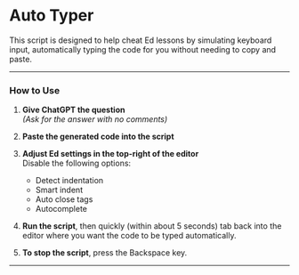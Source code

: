 # Auto Typer

This script is designed to help cheat Ed lessons by simulating keyboard input, automatically typing the code for you without needing to copy and paste.

---

### How to Use

1. **Give ChatGPT the question**  
   *(Ask for the answer with no comments)*

2. **Paste the generated code into the script**

3. **Adjust Ed settings in the top-right of the editor**  
   Disable the following options:  
   - Detect indentation  
   - Smart indent  
   - Auto close tags  
   - Autocomplete  

4. **Run the script**, then quickly (within about 5 seconds) tab back into the editor where you want the code to be typed automatically.

5. **To stop the script**, press the Backspace key.

---
